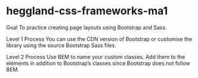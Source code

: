 # heggland-css-frameworks-ma1

Goal
To practice creating page layouts using Bootstrap and Sass.

Level 1 Process
You can use the CDN version of Bootstrap or customise the library using the source Bootstrap Sass files.

Level 2 Process 
Use BEM to name your custom classes. Add them to the elements in addition to Bootstrap’s classes since Bootstrap does not follow BEM.
